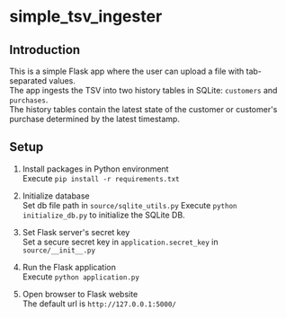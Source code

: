 # simple_tsv_ingester

## Introduction

This is a simple Flask app where the user can upload a file with 
tab-separated values.  
The app ingests the TSV into two history tables in SQLite: 
`customers` and `purchases`.  
The history tables contain the latest state of the customer or customer's 
purchase determined by the latest timestamp.  

## Setup

1. Install packages in Python environment  
Execute `pip install -r requirements.txt` 

2. Initialize database  
Set db file path in `source/sqlite_utils.py`
Execute `python initialize_db.py` to initialize the SQLite DB.  

3. Set Flask server's secret key  
Set a secure secret key in `application.secret_key` in `source/__init__.py`  

4. Run the Flask application  
Execute `python application.py`

5. Open browser to Flask website  
The default url is `http://127.0.0.1:5000/`
